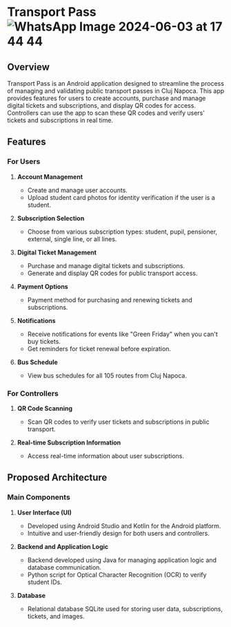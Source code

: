 # Transport Pass ![WhatsApp Image 2024-06-03 at 17 44 44](https://github.com/TudorCalinCS/TransportPass/assets/161611731/a302031c-ae0f-4f9d-a7b4-1a46a9bbf93f)


## Overview

Transport Pass is an Android application designed to streamline the process of managing and validating public transport passes in Cluj Napoca. This app provides features for users to create accounts, purchase and manage digital tickets and subscriptions, and display QR codes for access. Controllers can use the app to scan these QR codes and verify users' tickets and subscriptions in real time.

## Features

### For Users

1. **Account Management**
   - Create and manage user accounts.
   - Upload student card photos for identity verification if the user is a student.

2. **Subscription Selection**
   - Choose from various subscription types: student, pupil, pensioner, external, single line, or all lines.

3. **Digital Ticket Management**
   - Purchase and manage digital tickets and subscriptions.
   - Generate and display QR codes for public transport access.

4. **Payment Options**
   - Payment method for purchasing and renewing tickets and subscriptions.

5. **Notifications**
   - Receive notifications for events like "Green Friday" when you can't buy tickets.
   - Get reminders for ticket renewal before expiration.

6. **Bus Schedule**
   - View bus schedules for all 105 routes from Cluj Napoca.

### For Controllers

1. **QR Code Scanning**
   - Scan QR codes to verify user tickets and subscriptions in public transport.

2. **Real-time Subscription Information**
   - Access real-time information about user subscriptions.

## Proposed Architecture

### Main Components

1. **User Interface (UI)**
   - Developed using Android Studio and Kotlin for the Android platform.
   - Intuitive and user-friendly design for both users and controllers.

2. **Backend and Application Logic**
   - Backend developed using Java for managing application logic and database communication.
   - Python script for Optical Character Recognition (OCR) to verify student IDs.

3. **Database**
   - Relational database SQLite used for storing user data, subscriptions, tickets, and images.
